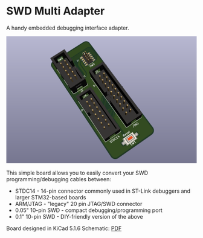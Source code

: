 # SWD Multi Adapter

A handy embedded debugging interface adapter.

![PCB Render](docs/swd-multi-adapter.png)

This simple board allows you to easily convert your SWD programming/debugging cables between:

- STDC14 - 14-pin connector commonly used in ST-Link debuggers and larger STM32-based boards
- ARM/JTAG - "legacy" 20 pin JTAG/SWD connector
- 0.05" 10-pin SWD - compact debugging/programming port
- 0.1" 10-pin SWD - DIY-friendly version of the above

Board designed in KiCad 5.1.6
Schematic: [PDF](docs/swd-multi-adapter.pdf)
